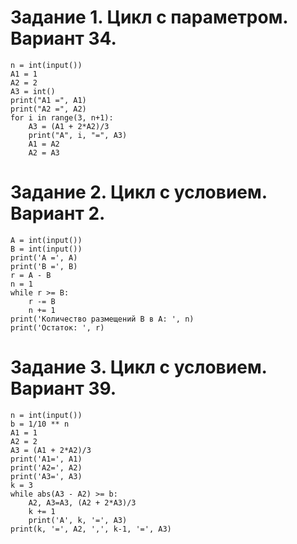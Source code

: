 # Задание 1. Цикл с параметром. Вариант 34.

```
n = int(input())
A1 = 1
A2 = 2 
A3 = int()
print("A1 =", A1)
print("A2 =", A2)
for i in range(3, n+1):
    A3 = (A1 + 2*A2)/3
    print("A", i, "=", A3)
    A1 = A2
    A2 = A3
```

# Задание 2. Цикл с условием. Вариант 2.

```
A = int(input())
B = int(input())
print('A =', A)
print('B =', B)
r = A - B 
n = 1 
while r >= B:
    r -= B 
    n += 1 
print('Количество размещений B в A: ', n)
print('Остаток: ', r)
```

# Задание 3. Цикл с условием. Вариант 39.

```
n = int(input())
b = 1/10 ** n
A1 = 1
A2 = 2 
A3 = (A1 + 2*A2)/3
print('A1=', A1)
print('A2=', A2)
print('A3=', A3)
k = 3 
while abs(A3 - A2) >= b:
    A2, A3=A3, (A2 + 2*A3)/3
    k += 1
    print('A', k, '=', A3)
print(k, '=', A2, ',', k-1, '=', A3)
```
